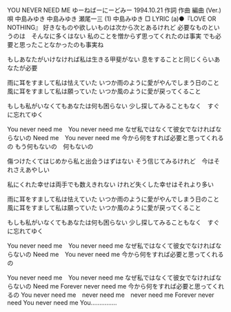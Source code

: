 
YOU NEVER NEED ME
ゆーねばーにーどみー
1994.10.21
作詞  作曲  編曲 (Ver.)   唄
中島みゆき   中島みゆき   瀬尾一三 (1)
中島みゆき
□ LYRIC (a)●『LOVE OR NOTHING』
好きなものや欲しいものは次から次とあるけれど
必要なものというのは　そんなに多くはない
私のことを憎からず思ってくれたのは事実
でも必要と思ったことなかったのも事実ね

もしあなたがいけなければ私は生きる甲斐がない
息をすることと同じくらいあなたが必要

雨に耳をすまして私は怯えていた
いつか雨のように愛がやんでしまう日のこと
風に耳をすまして私は願っていた
いつか風のように愛が戻ってくること

もしも私がいなくてもあなたは何も困らない
少し探してみることもなく　すぐに忘れてゆく

You never need me　You never need me
なぜ私ではなくて彼女でなければならないの
Need me　You never need me
今から何をすれば必要と思ってくれるの
もう何もないの　何もないの

傷つけたくてはじめから私と出会うはずはない
そう信じてみるけれど　今はそれさえあやしい

私にくれた幸せは両手でも数えきれない
けれど失くした幸せはそれより多い

雨に耳をすまして私は怯えていた
いつか雨のように愛がやんでしまう日のこと
風に耳をすまして私は願っていた
いつか風のように愛が戻ってくること

もしも私がいなくてもあなたは何も困らない
少し探してみることもなく　すぐに忘れてゆく

You never need me　You never need me
なぜ私ではなくて彼女でなければならないの
Need me　You never need me
今から何をすれば必要と思ってくれるの

You never need me　You never need me
なぜ私ではなくて彼女でなければならないの
Need me Forever never need me
今から何をすれば必要と思ってくれるの
You never need me　never need me　never need me
Forever never need
You never need me
You……………